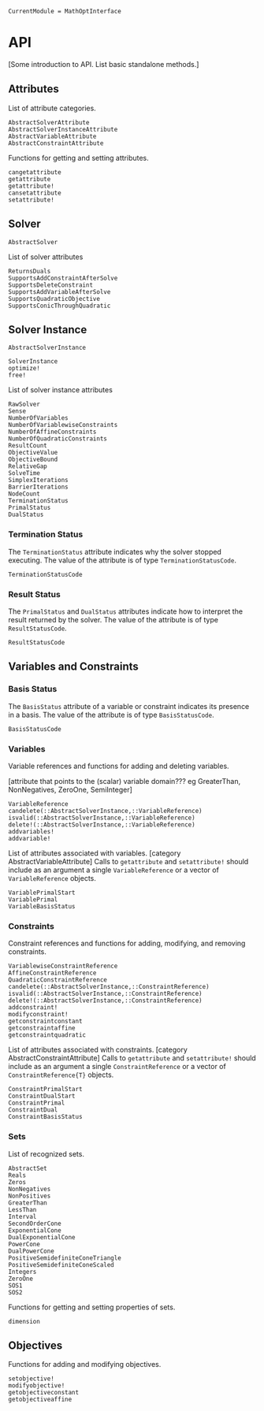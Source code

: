 ```@meta
CurrentModule = MathOptInterface
```

# API

[Some introduction to API. List basic standalone methods.]

## Attributes

List of attribute categories.

```@docs
AbstractSolverAttribute
AbstractSolverInstanceAttribute
AbstractVariableAttribute
AbstractConstraintAttribute
```

Functions for getting and setting attributes.

```@docs
cangetattribute
getattribute
getattribute!
cansetattribute
setattribute!
```

## Solver

```@docs
AbstractSolver
```

List of solver attributes

```@docs
ReturnsDuals
SupportsAddConstraintAfterSolve
SupportsDeleteConstraint
SupportsAddVariableAfterSolve
SupportsQuadraticObjective
SupportsConicThroughQuadratic
```

## Solver Instance

```@docs
AbstractSolverInstance
```

```@docs
SolverInstance
optimize!
free!
```

List of solver instance attributes

```@docs
RawSolver
Sense
NumberOfVariables
NumberOfVariablewiseConstraints
NumberOfAffineConstraints
NumberOfQuadraticConstraints
ResultCount
ObjectiveValue
ObjectiveBound
RelativeGap
SolveTime
SimplexIterations
BarrierIterations
NodeCount
TerminationStatus
PrimalStatus
DualStatus
```

### Termination Status

The `TerminationStatus` attribute indicates why the solver stopped executing.
The value of the attribute is of type `TerminationStatusCode`.

```@docs
TerminationStatusCode
```

### Result Status

The `PrimalStatus` and `DualStatus` attributes indicate how to interpret the result returned by the solver.
The value of the attribute is of type `ResultStatusCode`.

```@docs
ResultStatusCode
```

## Variables and Constraints

### Basis Status

The `BasisStatus` attribute of a variable or constraint indicates its presence in a basis.
The value of the attribute is of type `BasisStatusCode`.

```@docs
BasisStatusCode
```

### Variables

Variable references and functions for adding and deleting variables.

[attribute that points to the (scalar) variable domain??? eg GreaterThan, NonNegatives, ZeroOne, SemiInteger]
```@docs
VariableReference
candelete(::AbstractSolverInstance,::VariableReference)
isvalid(::AbstractSolverInstance,::VariableReference)
delete!(::AbstractSolverInstance,::VariableReference)
addvariables!
addvariable!
```

List of attributes associated with variables. [category AbstractVariableAttribute]
Calls to `getattribute` and `setattribute!` should include as an argument a single `VariableReference` or a vector of `VariableReference` objects.

```@docs
VariablePrimalStart
VariablePrimal
VariableBasisStatus
```

### Constraints

Constraint references and functions for adding, modifying, and removing constraints.

```@docs
VariablewiseConstraintReference
AffineConstraintReference
QuadraticConstraintReference
candelete(::AbstractSolverInstance,::ConstraintReference)
isvalid(::AbstractSolverInstance,::ConstraintReference)
delete!(::AbstractSolverInstance,::ConstraintReference)
addconstraint!
modifyconstraint!
getconstraintconstant
getconstraintaffine
getconstraintquadratic
```

List of attributes associated with constraints. [category AbstractConstraintAttribute]
Calls to `getattribute` and `setattribute!` should include as an argument a single `ConstraintReference` or a vector of `ConstraintReference{T}` objects.

```@docs
ConstraintPrimalStart
ConstraintDualStart
ConstraintPrimal
ConstraintDual
ConstraintBasisStatus
```

### Sets

List of recognized sets.

```@docs
AbstractSet
Reals
Zeros
NonNegatives
NonPositives
GreaterThan
LessThan
Interval
SecondOrderCone
ExponentialCone
DualExponentialCone
PowerCone
DualPowerCone
PositiveSemidefiniteConeTriangle
PositiveSemidefiniteConeScaled
Integers
ZeroOne
SOS1
SOS2
```

Functions for getting and setting properties of sets.

```@docs
dimension
```

## Objectives

Functions for adding and modifying objectives.

```@docs
setobjective!
modifyobjective!
getobjectiveconstant
getobjectiveaffine
```
